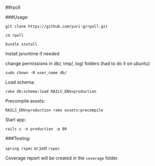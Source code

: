 ##rpoll

###Usage: 

`git clone https://github.com/yuri-g/rpoll.git`

`cd rpoll`

`bundle install`

Install jsruntime if needed

change permissions in db/, tmp/, log/ folders (had to do it on ubuntu)

`sudo chown -R user_name db/`

Load schema:

`rake db:schema:load RAILS_ENV=production`

Precompile assets:

`RAILS_ENV=production rake assets:precompile`

Start app:

`rails s -e production -p 80`

###Testing:

`spring rspec` or just `rspec`

Coverage report will be created in the `coverage` folder.
